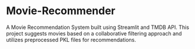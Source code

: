 # Movie-Recommender
A Movie Recommendation System built using Streamlit and TMDB API. This project suggests movies based on a collaborative filtering approach and utilizes preprocessed PKL files for recommendations.
